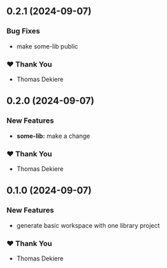 ## 0.2.1 (2024-09-07)


### Bug Fixes

- make some-lib public


### ❤️  Thank You

- Thomas Dekiere

## 0.2.0 (2024-09-07)


### New Features

- **some-lib:** make a change


### ❤️  Thank You

- Thomas Dekiere

## 0.1.0 (2024-09-07)


### New Features

- generate basic workspace with one library project


### ❤️  Thank You

- Thomas Dekiere